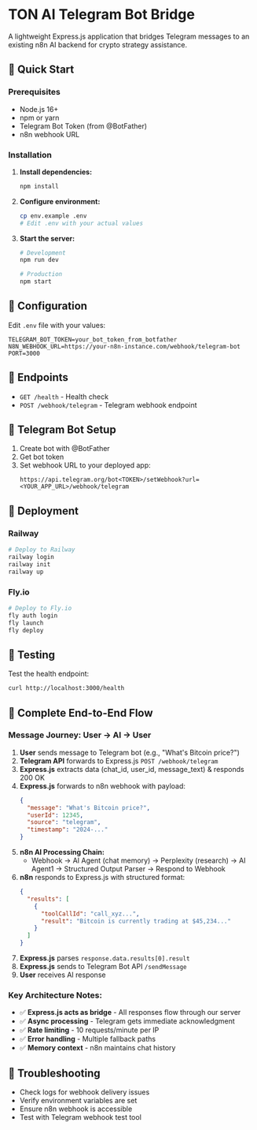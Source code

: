 # TON AI Telegram Bot Bridge

A lightweight Express.js application that bridges Telegram messages to an existing n8n AI backend for crypto strategy assistance.

## 🚀 Quick Start

### Prerequisites
- Node.js 16+ 
- npm or yarn
- Telegram Bot Token (from @BotFather)
- n8n webhook URL

### Installation

1. **Install dependencies:**
   ```bash
   npm install
   ```

2. **Configure environment:**
   ```bash
   cp env.example .env
   # Edit .env with your actual values
   ```

3. **Start the server:**
   ```bash
   # Development
   npm run dev

   # Production
   npm start
   ```

## 🔧 Configuration

Edit `.env` file with your values:

```env
TELEGRAM_BOT_TOKEN=your_bot_token_from_botfather
N8N_WEBHOOK_URL=https://your-n8n-instance.com/webhook/telegram-bot
PORT=3000
```

## 📡 Endpoints

- `GET /health` - Health check
- `POST /webhook/telegram` - Telegram webhook endpoint

## 🔗 Telegram Bot Setup

1. Create bot with @BotFather
2. Get bot token
3. Set webhook URL to your deployed app:
   ```
   https://api.telegram.org/bot<TOKEN>/setWebhook?url=<YOUR_APP_URL>/webhook/telegram
   ```

## 🚢 Deployment

### Railway
```bash
# Deploy to Railway
railway login
railway init
railway up
```

### Fly.io
```bash
# Deploy to Fly.io
fly auth login
fly launch
fly deploy
```

## 🧪 Testing

Test the health endpoint:
```bash
curl http://localhost:3000/health
```

## 🔄 Complete End-to-End Flow

### **Message Journey: User → AI → User**

1. **User** sends message to Telegram bot (e.g., "What's Bitcoin price?")
2. **Telegram API** forwards to Express.js `POST /webhook/telegram`
3. **Express.js** extracts data (chat_id, user_id, message_text) & responds 200 OK
4. **Express.js** forwards to n8n webhook with payload:
   ```json
   {
     "message": "What's Bitcoin price?",
     "userId": 12345,
     "source": "telegram",
     "timestamp": "2024-..."
   }
   ```
5. **n8n AI Processing Chain:**
   - Webhook → AI Agent (chat memory) → Perplexity (research) → AI Agent1 → Structured Output Parser → Respond to Webhook
6. **n8n** responds to Express.js with structured format:
   ```json
   {
     "results": [
       {
         "toolCallId": "call_xyz...",
         "result": "Bitcoin is currently trading at $45,234..."
       }
     ]
   }
   ```
7. **Express.js** parses `response.data.results[0].result`
8. **Express.js** sends to Telegram Bot API `/sendMessage`
9. **User** receives AI response

### **Key Architecture Notes:**
- ✅ **Express.js acts as bridge** - All responses flow through our server
- ✅ **Async processing** - Telegram gets immediate acknowledgment
- ✅ **Rate limiting** - 10 requests/minute per IP
- ✅ **Error handling** - Multiple fallback paths
- ✅ **Memory context** - n8n maintains chat history

## 🐛 Troubleshooting

- Check logs for webhook delivery issues
- Verify environment variables are set
- Ensure n8n webhook is accessible
- Test with Telegram webhook test tool 